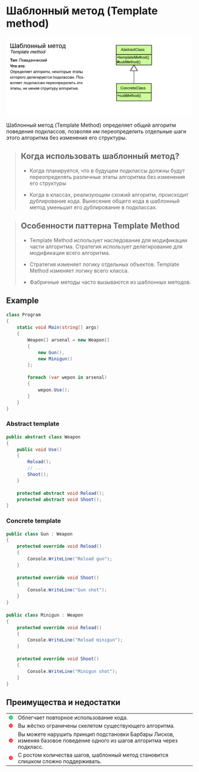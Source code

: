 # Шаблонный метод (Template method)

![templateMethod](templatemethod.png)

Шаблонный метод (Template Method) определяет общий алгоритм поведения подклассов, позволяя им переопределить отдельные шаги этого алгоритма без изменения его структуры.

> ## Когда использовать шаблонный метод?
> * Когда планируется, что в будущем подклассы должны будут переопределять различные этапы алгоритма без изменения его структуры
>
> * Когда в классах, реализующим схожий алгоритм, происходит дублирование кода. Вынесение общего кода в шаблонный метод уменьшит его дублирование в подклассах.

> ## Особенности паттерна Template Method
> * Template Method использует наследование для модификации части алгоритма. Стратегия использует делегирование для модификации всего алгоритма.
>
> * Стратегия изменяет логику отдельных объектов. Template Method изменяет логику всего класса.
> 
> * Фабричные методы часто вызываются из шаблонных методов.

## Example
```csharp
class Program
{
	static void Main(string[] args)
	{
		Weapon[] arsenal = new Weapon[]
		{
			new Gun(),
			new Minigun()
		};

		foreach (var wepon in arsenal)
		{
			wepon.Use();
		}
	}
}
```
### Abstract template
```csharp
public abstract class Weapon
{
	public void Use()
	{
		Reload();
		// ...
		Shoot();
	}

	protected abstract void Reload();
	protected abstract void Shoot();
}
```
### Concrete template
```csharp
public class Gun : Weapon
{
	protected override void Reload()
	{
		Console.WriteLine("Reload gun");
	}

	protected override void Shoot()
	{
		Console.WriteLine("Gun shot");
	}
}

public class Minigun : Weapon
{
	protected override void Reload()
	{
		Console.WriteLine("Reload minigun");
	}

	protected override void Shoot()
	{
		Console.WriteLine("Minigun shot");
	}
}
```
## Преимущества и недостатки
<table>
	<tr>
		<td>
			<img src="../../Images/plus.png" alt="Plus" width="25">
		</td>
		<td>
			Облегчает повторное использование кода.
		</td>
	</tr>
	<tr>
		<td>
			<img src="../../Images/minus.png" alt="Minus" width="25">
		</td>
		<td>
			Вы жёстко ограничены скелетом существующего алгоритма.
		</td>
	</tr>
	<tr>
		<td>
			<img src="../../Images/minus.png" alt="Minus" width="25">
		</td>
		<td>
			Вы можете нарушить принцип подстановки Барбары Лисков, изменяя базовое поведение одного из шагов алгоритма через подкласс.
		</td>
	</tr>
	<tr>
		<td>
			<img src="../../Images/minus.png" alt="Minus" width="25">
		</td>
		<td>
			С ростом количества шагов, шаблонный метод становится слишком сложно поддерживать.
		</td>
	</tr>
</table>